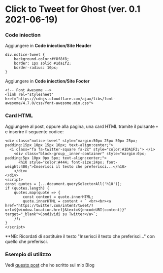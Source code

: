 # Click to Tweet for Ghost (ver. 0.1 2021-06-19)

### Code iniection
Aggiungere in **Code iniection/Site Header**
~~~
div.notice-tweet {
	background-color:#f8f8f8;
	border: 1px solid #1da1f2;
	border-radius: 10px;
}
~~~

Aggiungere in **Code iniection/Site Footer**
~~~
<!-- Font Awesome -->
<link rel="stylesheet" href="https://cdnjs.cloudflare.com/ajax/libs/font-awesome/4.7.0/css/font-awesome.min.css">
~~~

### Card HTML
Aggiungere al post, oppure alla pagina, una card HTML tramite il pulsante <code>+</code> e inserire il seguente codice:
~~~
<div class="notice-tweet" style="margin:50px 25px 50px 25px; padding:15px 10px 15px 10px; text-align:center;">
  <i class="fa fa-twitter-square fa-2x" style="color:#1DA1F2;"> </i>
    <div class="block-group__inner-container" style="margin:0px; padding:5px 10px 0px 5px; text-align:center;">
      <h10 style="color:#444; font-size:24px; font-weight:400;">Inserisci il testo che preferisci...</h10>
    </div>
</div>
<script>
const quotes = [...document.querySelectorAll('h10')];
if (quotes.length) {
	quotes.map(quote => {
		const content = quote.innerHTML;
		quote.innerHTML = content + ` <br><br><a href="https://twitter.com/intent/tweet/?url=${window.location.href}&text=${encodeURI(content)}" target="_blank">Condividi su Twitter</a>`;
	});
}
</script>
~~~

**NB: Ricordati di sostituire il testo "Inserisci il testo che preferisci..." con quello che preferisci.

### Esempio di utilizzo
Vedi [questo post](https://www.bertagna.it/creare-portfolio-fotografico/) che ho scritto sul mio Blog
